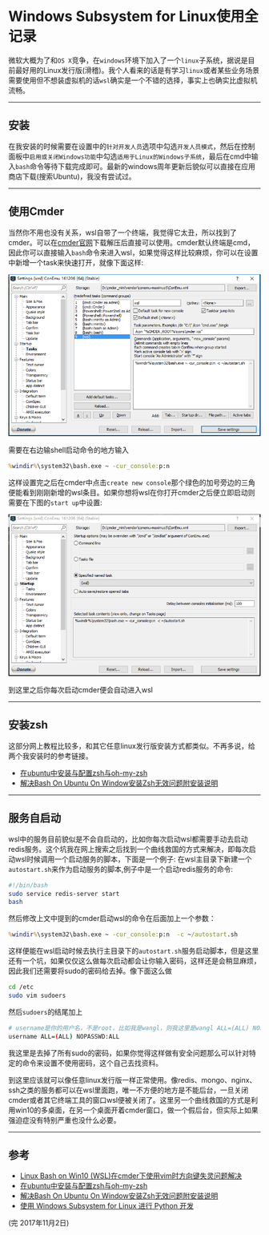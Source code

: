 # Windows Subsystem for Linux使用全记录
微软大概为了和```OS X```竞争，在```windows```环境下加入了一个```linux```子系统，据说是目前最好用的Linux发行版(滑稽)。我个人看来的话是有学习```linux```或者某些业务场景需要使用但不想装虚拟机的话```wsl```确实是一个不错的选择，事实上也确实比虚拟机流畅。

---
## 安装
在我安装的时候需要在设置中的```针对开发人员```选项中勾选```开发人员模式```，然后在控制面板中```启用或关闭Windows功能```中勾选```适用于Linux的Windows子系统```，最后在cmd中输入```bash```命令等待下载完成即可。最新的windows周年更新后貌似可以直接在应用商店下载(搜索Ubuntu)，我没有尝试过。

---
## 使用Cmder
当然你不用也没有关系，wsl自带了一个终端，我觉得它太丑，所以找到了cmder。可以在[cmder官网](http://cmder.net/)下载解压后直接可以使用。cmder默认终端是cmd，因此你可以直接输入```bash```命令来进入wsl，如果觉得这样比较麻烦，你可以在设置中新增一个task来快速打开，就像下面这样:

![cmder_setting](assets/cmder_setting.png)

需要在右边输shell启动命令的地方输入
```cmd
%windir%\system32\bash.exe ~ -cur_console:p:n 
```
这样设置完之后在cmder中点击```create new console```那个绿色的加号旁边的三角便能看到刚刚新增的wsl条目。如果你想将wsl在你打开cmder之后便立即启动则需要在下图的```start up```中设置:

![start_up_setting](assets/start_up_setting.png)

到这里之后你每次启动cmder便会自动进入wsl

---
## 安装zsh
这部分网上教程比较多，和其它任意linux发行版安装方式都类似。不再多说，给两个我安装时的参考链接。
- [在ubuntu中安装与配置zsh与oh-my-zsh](http://www.jianshu.com/p/546effd99c35)
- [解决Bash On Ubuntu On Window安装Zsh无效问题附安装说明](http://www.jianshu.com/p/9a575dda0eff)

---
## 服务自启动
wsl中的服务目前貌似是不会自启动的，比如你每次启动wsl都需要手动去启动redis服务。这个坑我在网上搜索之后找到一个曲线救国的方式来解决，即每次启动wsl时候调用一个启动服务的脚本，下面是一个例子:
在wsl主目录下新建一个```autostart.sh```来作为启动服务的脚本,例子中是一个启动redis服务的命令:
```bash
#!/bin/bash
sudo service redis-server start
bash
```
然后修改上文中提到的cmder启动wsl的命令在后面加上一个参数：
```cmd
%windir%\system32\bash.exe ~ -cur_console:p:n  -c ~/autostart.sh
```
这样便能在wsl启动时候去执行主目录下的```autostart.sh```服务启动脚本，但是这里还有一个坑，如果仅仅这么做每次启动都会让你输入密码，这样还是会稍显麻烦，因此我们还需要将sudo的密码给去掉。像下面这么做
```bash
cd /etc
sudo vim sudoers
```
然后```sudoers```的结尾加上
```bash
# username是你的用户名，不是root，比如我是wangl，则我这里是wangl ALL=(ALL) NOPASSWD:ALL
username ALL=(ALL) NOPASSWD:ALL
```
我这里是去掉了所有sudo的密码，如果你觉得这样做有安全问题那么可以针对特定的命令来设置不使用密码，这个自己去找资料。

到这里应该就可以像任意linux发行版一样正常使用。像redis、mongo、nginx、ssh之类的服务都可以在wsl里面跑，唯一不方便的地方是不能后台，一旦关闭cmder或者其它终端工具的窗口wsl便被关闭了。这里另一个曲线救国的方式是利用win10的多桌面，在另一个桌面开着cmder窗口，做一个假后台，但实际上如果强迫症没有特别严重也没什么必要。

---
## 参考
- [Linux Bash on Win10 (WSL)在cmder下使用vim时方向键失灵问题解决](http://www.cnblogs.com/hujq1029/p/6549073.html)
- [在ubuntu中安装与配置zsh与oh-my-zsh](http://www.jianshu.com/p/546effd99c35)
- [解决Bash On Ubuntu On Window安装Zsh无效问题附安装说明](http://www.jianshu.com/p/9a575dda0eff)
- [使用 Windows Subsystem for Linux 进行 Python 开发](https://juejin.im/entry/59352f62ac502e0068b12630)


(完 2017年11月2日)
